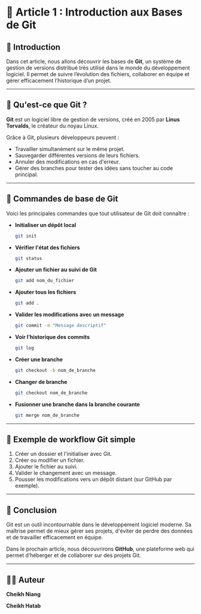# 📖 Article 1 : Introduction aux Bases de Git

## 📌 Introduction

Dans cet article, nous allons découvrir les bases de **Git**, un système de gestion de versions distribué très utilisé dans le monde du développement logiciel. Il permet de suivre l’évolution des fichiers, collaborer en équipe et gérer efficacement l’historique d’un projet.

---

## 📌 Qu'est-ce que Git ?

**Git** est un logiciel libre de gestion de versions, créé en 2005 par **Linus Torvalds**, le créateur du noyau Linux.

Grâce à Git, plusieurs développeurs peuvent :

- Travailler simultanément sur le même projet.
- Sauvegarder différentes versions de leurs fichiers.
- Annuler des modifications en cas d'erreur.
- Gérer des branches pour tester des idées sans toucher au code principal.

---

## 📌 Commandes de base de Git

Voici les principales commandes que tout utilisateur de Git doit connaître :

- **Initialiser un dépôt local**
  
  ```bash
  git init
  ```

- **Vérifier l'état des fichiers**
  
  ```bash
  git status
  ```

- **Ajouter un fichier au suivi de Git**
  
  ```bash
  git add nom_du_fichier
  ```

- **Ajouter tous les fichiers**
  
  ```bash
  git add .
  ```

- **Valider les modifications avec un message**
  
  ```bash
  git commit -m "Message descriptif"
  ```

- **Voir l’historique des commits**
  
  ```bash
  git log
  ```

- **Créer une branche**
  
  ```bash
  git checkout -b nom_de_branche
  ```

- **Changer de branche**
  
  ```bash
  git checkout nom_de_branche
  ```

- **Fusionner une branche dans la branche courante**
  
  ```bash
  git merge nom_de_branche
  ```

---

## 📌 Exemple de workflow Git simple

1. Créer un dossier et l'initialiser avec Git.
2. Créer ou modifier un fichier.
3. Ajouter le fichier au suivi.
4. Valider le changement avec un message.
5. Pousser les modifications vers un dépôt distant (sur GitHub par exemple).

---

## 📌 Conclusion

Git est un outil incontournable dans le développement logiciel moderne. Sa maîtrise permet de mieux gérer ses projets, d'éviter de perdre des données et de travailler efficacement en équipe.

Dans le prochain article, nous découvrirons **GitHub**, une plateforme web qui permet d’héberger et de collaborer sur des projets Git.

---

## 👨‍💻 Auteur

**Cheikh Niang**

**Cheikh Hatab**
